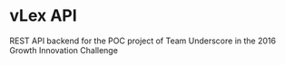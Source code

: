 # vLex API
REST API backend for the POC project of Team Underscore in the 2016 Growth Innovation Challenge
